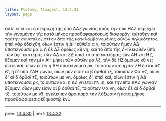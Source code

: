 ```yaml
---
title: Ptolemy, Almagest, 13.4.31
layout: page
---
```


ἀλλ' ἐπεὶ καὶ ἡ ὑπεροχὴ τῆς ὑπὸ ΔΑΖ γωνίας πρὸς τὴν ὑπὸ ΗΑΖ περιέχει τὴν γινομένην τῆς κατὰ μῆκος προσθαφαιρέσεως διαφοράν, αὐτόθεν καὶ ταύτην συνεπιλογιστέον ἀπὸ τῆς καταλαμβανομένης αὐτῶν πηλικότητος. ἐπεὶ γὰρ ἐδείχθη, οἵων ἐστὶν ἡ ΔΗ εὐθεῖα α ν, τοιούτων ἡ μὲν ΑΔ ὑποτείνουσα μα μ. ἡ δὲ ΔΖ ὁμοίως κθ νη, καὶ τὸ ἀπὸ τῆς ΔΗ λειφθὲν ὑπὸ τῶν ἀφ' ἑκατέρας τῶν ΑΔ καὶ ΖΔ ποιεῖ τὸ ἀπὸ ἑκατέρας τῶν ΑΗ καὶ ΗΖ, ἕξομεν καὶ τὴν μὲν ΑΗ μήκει τῶν αὐτῶν μα λζ, τὴν δὲ ΗΖ ὁμοίως κθ νε: ὥστε καί, οἵων ἐστὶν ἡ ΑΗ ὑποτείνουσα ρκ, τοιούτων καὶ ἡ μὲν ΖΗ ἔσται πϚ ιϚ, ἡ δ' ὑπὸ ΖΑΗ γωνία, οἵων μέν εἰσιν αἱ β ὀρθαὶ τξ, τοιούτων Ϙα νϚ, οἵων δ' αἱ δ ὀρθαὶ τξ, τοιούτων με νη. ὁμοίως δ', ἐπεὶ καί, οἵων ἐστὶν ἡ ΑΔ ὑποτείνουσα ρκ, τοιούτων καὶ ἡ ΔΖ γίνεται πϚ ιη, καὶ τὴν ὑπὸ ΔΑΖ γωνίαν ἕξομεν, οἵων μέν εἰσιν αἱ β ὀρθαὶ τξ, τοιούτων Ϙα νη, οἵων δὲ αἱ δ ὀρθαὶ τξ, τοιούτων με νθ. ἐνέλειπεν ἄρα παρὰ τὴν λόξωσιν ἡ κατὰ μῆκος προσθαφαίρεσις ἑξηκοστῷ ἑνί. 

---

prev: [13.4.30](../13.4.30/) | next: [13.4.32](../13.4.32/)


